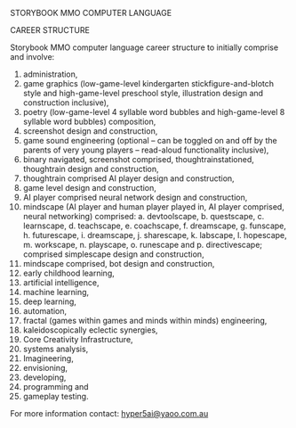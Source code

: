 STORYBOOK MMO COMPUTER LANGUAGE

CAREER STRUCTURE

Storybook MMO computer language career structure to initially comprise and involve:
1.	administration,
2.	game graphics (low-game-level kindergarten stickfigure-and-blotch style and high-game-level preschool style, illustration design and construction inclusive),
3.	poetry (low-game-level 4 syllable word bubbles and high-game-level 8 syllable word bubbles) composition,
4.	screenshot design and construction,
5.	game sound engineering (optional – can be toggled on and off by the parents of very young players – read-aloud functionality inclusive),
6.	binary navigated, screenshot comprised, thoughtrainstationed, thoughtrain design and construction,
7.	thoughtrain comprised AI player design and construction,
8.	game level design and construction,
9.	AI player comprised neural network design and construction,
10.	mindscape (AI player and human player played in, AI player comprised, neural networking) comprised:
a.	devtoolscape,
b.	questscape,
c.	learnscape,
d.	teachscape,
e.	coachscape,
f.	dreamscape,
g.	funscape,
h.	futurescape,
i.	dreamscape,
j.	sharescape,
k.	labscape,
l.	hopescape,
m.	workscape,
n.	playscape,
o.	runescape and
p.	directivescape;
comprised simplescape design and construction,
11.	mindscape comprised, bot design and construction,
12.	early childhood learning,
13.	artificial intelligence,
14.	machine learning,
15.	deep learning,
16.	automation,
17.	fractal (games within games and minds within minds) engineering,
18.	kaleidoscopically eclectic synergies,
19.	Core Creativity Infrastructure,
20.	systems analysis,
21.	Imagineering,
22.	envisioning,
23.	developing,
24.	programming and
25.	gameplay testing.

For more information contact: hyper5ai@yaoo.com.au
